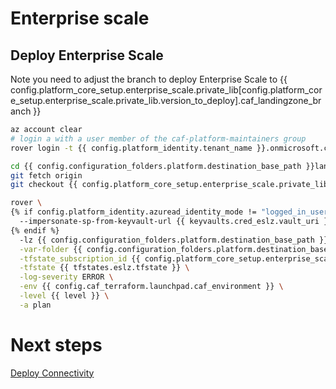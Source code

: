 # Enterprise scale

## Deploy Enterprise Scale

Note you need to adjust the branch to deploy Enterprise Scale to {{ config.platform_core_setup.enterprise_scale.private_lib[config.platform_core_setup.enterprise_scale.private_lib.version_to_deploy].caf_landingzone_branch }}

```bash
az account clear
# login a with a user member of the caf-platform-maintainers group
rover login -t {{ config.platform_identity.tenant_name }}.onmicrosoft.com

cd {{ config.configuration_folders.platform.destination_base_path }}landingzones
git fetch origin
git checkout {{ config.platform_core_setup.enterprise_scale.private_lib[config.platform_core_setup.enterprise_scale.private_lib.version_to_deploy].caf_landingzone_branch }}

rover \
{% if config.platform_identity.azuread_identity_mode != "logged_in_user" %}
  --impersonate-sp-from-keyvault-url {{ keyvaults.cred_eslz.vault_uri }} \
{% endif %}
  -lz {{ config.configuration_folders.platform.destination_base_path }}landingzones/caf_solution/add-ons/caf_eslz \
  -var-folder {{ config.configuration_folders.platform.destination_base_path }}{{ config.configuration_folders.platform.destination_relative_path }}/{{ level }}/{{ base_folder }} \
  -tfstate_subscription_id {{ config.platform_core_setup.enterprise_scale.primary_subscription_details.subscription_id }} \
  -tfstate {{ tfstates.eslz.tfstate }} \
  -log-severity ERROR \
  -env {{ config.caf_terraform.launchpad.caf_environment }} \
  -level {{ level }} \
  -a plan

```

# Next steps

 [Deploy Connectivity](../../level2/connectivity/readme.md)
